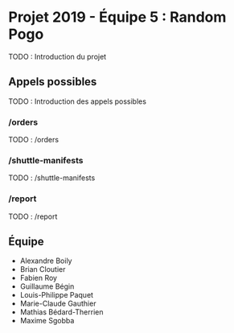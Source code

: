 # Projet 2019 - Équipe 5 : Random Pogo

TODO : Introduction du projet

## Appels possibles

TODO : Introduction des appels possibles
 
### /orders

TODO : /orders

### /shuttle-manifests

TODO : /shuttle-manifests

### /report

TODO : /report

## Équipe

- Alexandre Boily
- Brian Cloutier
- Fabien Roy
- Guillaume Bégin
- Louis-Philippe Paquet
- Marie-Claude Gauthier
- Mathias Bédard-Therrien
- Maxime Sgobba
